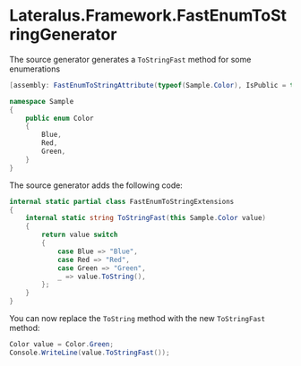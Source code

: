 ﻿# Lateralus.Framework.FastEnumToStringGenerator

The source generator generates a `ToStringFast` method for some enumerations

````csharp
[assembly: FastEnumToStringAttribute(typeof(Sample.Color), IsPublic = true, ExtensionMethodNamespace = "Sample.Extensions")]

namespace Sample
{
    public enum Color
    {
        Blue,
        Red,
        Green,
    }
}
````

The source generator adds the following code:

````c#
internal static partial class FastEnumToStringExtensions
{
    internal static string ToStringFast(this Sample.Color value)
    {
        return value switch
        {
            case Blue => "Blue",
            case Red => "Red",
            case Green => "Green",
            _ => value.ToString(),
        };
    }
}
````

You can now replace the `ToString` method with the new `ToStringFast` method:

````c#
Color value = Color.Green;
Console.WriteLine(value.ToStringFast());
````

